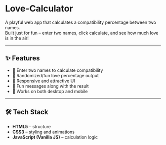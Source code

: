 # Love-Calculator

A playful web app that calculates a compatibility percentage between two names.  
Built just for fun – enter two names, click calculate, and see how much love is in the air!  

---

## ✨ Features
- 📝 Enter two names to calculate compatibility  
- 🎯 Randomized/fun love percentage output  
- 🎨 Responsive and attractive UI  
- 💌 Fun messages along with the result  
- 📱 Works on both desktop and mobile  

---

## 🛠️ Tech Stack
- **HTML5** – structure  
- **CSS3** – styling and animations  
- **JavaScript (Vanilla JS)** – calculation logic  
